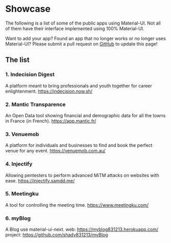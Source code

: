 # Showcase

The following is a list of some of the public apps using Material-UI. Not all of them have their interface implemented using 100% Material-UI.

Want to add your app? Found an app that no longer works or no longer uses Material-UI? Please submit a pull request on [GitHub](https://github.com/mui-org/material-ui) to update this page!

## The list

### 1. Indecision Digest
 A platform meant to bring professionals and youth together for career enlightenment.
 https://indecision.now.sh/

### 2. Mantic Transparence
 An Open Data tool showing financial and demographic data for all the towns in France (in French).
 https://app.mantic.fr/

### 3. Venuemob
 A platform for individuals and businesses to find and book the perfect venue for any event.
 https://venuemob.com.au/
 
### 4. Injectify
 Allowing pentesters to perform advanced MiTM attacks on websites with ease.
 https://injectify.samdd.me/

### 5. Meetingku
 A tool for controlling the meeting time.
 https://www.meetingku.com/
 
### 6. myBlog
 A Blog use material-ui-next.
 web: https://myblog831213.herokuapp.com/
 project: https://github.com/shady831213/myBlog
 

